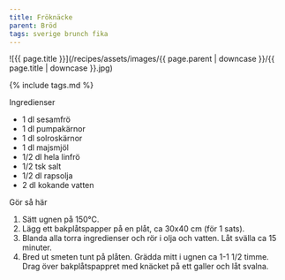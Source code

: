 ```yaml
---
title: Fröknäcke
parent: Bröd
tags: sverige brunch fika
---
```

![{{ page.title }}](/recipes/assets/images/{{ page.parent | downcase }}/{{ page.title | downcase }}.jpg)

{% include tags.md %}

Ingredienser

- 1 dl sesamfrö
- 1 dl pumpakärnor
- 1 dl solroskärnor
- 1 dl majsmjöl
- 1/2 dl hela linfrö
- 1/2 tsk salt
- 1/2 dl rapsolja
- 2 dl kokande vatten


Gör så här

1. Sätt ugnen på 150°C.
2. Lägg ett bakplåtspapper på en plåt, ca 30x40 cm (för 1 sats).
3. Blanda alla torra ingredienser och rör i olja och vatten. Låt svälla ca 15 minuter.
4. Bred ut smeten tunt på plåten. Grädda mitt i ugnen ca 1-1 1/2 timme. Drag över bakplåtspappret med knäcket på ett galler och låt svalna.
